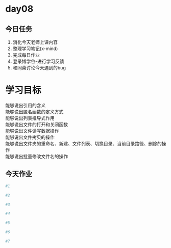 # day08

## 今日任务

1. 消化今天老师上课内容
2. 整理学习笔记\(x-mind\)
3. 完成每日作业
4. 登录博学谷-进行学习反馈
5. 和同桌讨论今天遇到的bug

# 学习目标

能够说出引用的含义  
能够说出匿名函数的定义方式  
能够说出列表推导式作用  
能够说出文件的打开和关闭函数  
能够说出文件读写数据操作  
能够说出文件拷贝的操作  
能够说出文件夹的重命名、新建、文件列表、切换目录、当前目录路径、删除的操作  
能够说出批量修改文件名的操作

## 今天作业

```py
#1
```

```py
#2

```

```py
#3

```

```py
#4

```

```py
#5

```

```py
#6

```

```py
#7

```



